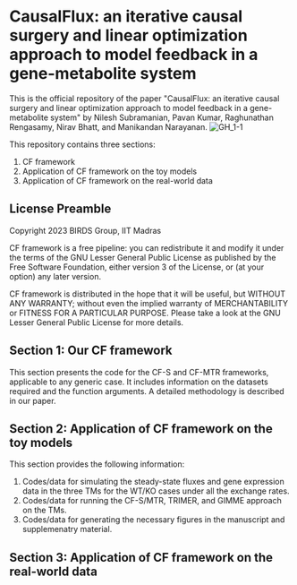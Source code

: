 # CausalFlux: an iterative causal surgery and linear optimization approach to model feedback in a gene-metabolite system

This is the official repository of the paper "CausalFlux: an iterative causal surgery and linear optimization approach to model feedback in a gene-metabolite system" by Nilesh Subramanian, Pavan Kumar, Raghunathan Rengasamy, Nirav Bhatt, and Manikandan Narayanan.
![GH_1-1](Application%20of%20CF%20on%20%TMs/GH_1-1.png)

This repository contains three sections:

1. CF framework
2. Application of CF framework on the toy models
3. Application of CF framework on the real-world data
## License Preamble
Copyright 2023 BIRDS Group, IIT Madras

CF framework is a free pipeline: you can redistribute it and modify it under the terms of the GNU Lesser General Public License as published by the Free Software Foundation, either version 3 of the License, or (at your option) any later version.

CF framework is distributed in the hope that it will be useful, but WITHOUT ANY WARRANTY; without even the implied warranty of MERCHANTABILITY or FITNESS FOR A PARTICULAR PURPOSE. Please take a look at the GNU Lesser General Public License for more details.

## Section 1: Our CF framework
This section presents the code for the CF-S and CF-MTR frameworks, applicable to any generic case. It includes information on the datasets required and the function arguments. A detailed methodology is described in our paper.

## Section 2: Application of CF framework on the toy models
This section provides the following information:
1) Codes/data for simulating the steady-state fluxes and gene expression data in the three TMs for the WT/KO cases under all the exchange rates.
2) Codes/data for running the CF-S/MTR, TRIMER, and GIMME approach on the TMs.
3) Codes/data for generating the necessary figures in the manuscript and supplemenatry material.

## Section 3: Application of CF framework on the real-world data






